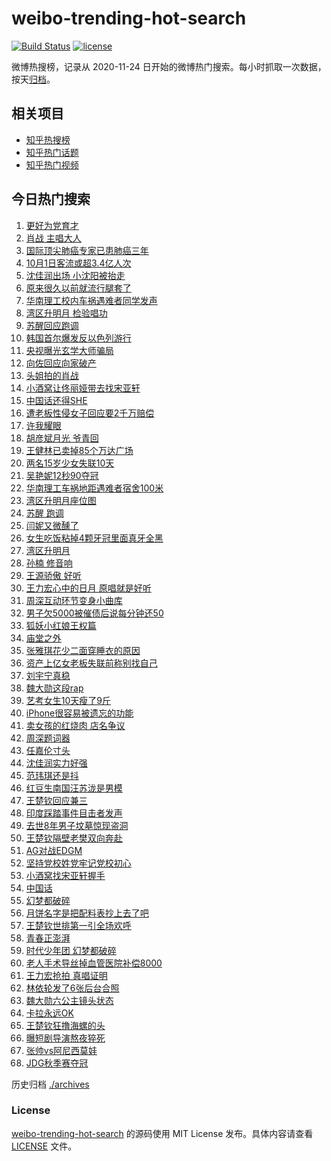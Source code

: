 # weibo-trending-hot-search

[![Build Status](https://github.com/justjavac/weibo-trending-hot-search/workflows/ci/badge.svg?branch=master)](https://github.com/justjavac/weibo-trending-hot-search/actions)
[![license](https://img.shields.io/github/license/justjavac/weibo-trending-hot-search)](https://github.com/justjavac/weibo-trending-hot-search/blob/master/LICENSE)

微博热搜榜，记录从 2020-11-24 日开始的微博热门搜索。每小时抓取一次数据，按天[归档](./archives)。

## 相关项目

- [知乎热搜榜](https://github.com/justjavac/zhihu-trending-top-search)
- [知乎热门话题](https://github.com/justjavac/zhihu-trending-hot-questions)
- [知乎热门视频](https://github.com/justjavac/zhihu-trending-hot-video)

## 今日热门搜索

<!-- BEGIN -->
<!-- 最后更新时间 Mon Sep 29 2025 02:19:37 GMT+0800 (China Standard Time) -->

1. [更好为党育才](https://s.weibo.com//weibo?q=%23%E6%9B%B4%E5%A5%BD%E4%B8%BA%E5%85%9A%E8%82%B2%E6%89%8D%23&Refer=new_time)
1. [肖战 主唱大人](https://s.weibo.com//weibo?q=%E8%82%96%E6%88%98%20%E4%B8%BB%E5%94%B1%E5%A4%A7%E4%BA%BA&t=31&band_rank=1&Refer=top)
1. [国际顶尖肺癌专家已患肺癌三年](https://s.weibo.com//weibo?q=%23%E5%9B%BD%E9%99%85%E9%A1%B6%E5%B0%96%E8%82%BA%E7%99%8C%E4%B8%93%E5%AE%B6%E5%B7%B2%E6%82%A3%E8%82%BA%E7%99%8C%E4%B8%89%E5%B9%B4%23&t=31&band_rank=2&Refer=top)
1. [10月1日客流或超3.4亿人次](https://s.weibo.com//weibo?q=%2310%E6%9C%881%E6%97%A5%E5%AE%A2%E6%B5%81%E6%88%96%E8%B6%853.4%E4%BA%BF%E4%BA%BA%E6%AC%A1%23&t=31&band_rank=3&Refer=top)
1. [沈佳润出场 小沈阳被抬走](https://s.weibo.com//weibo?q=%E6%B2%88%E4%BD%B3%E6%B6%A6%E5%87%BA%E5%9C%BA%20%E5%B0%8F%E6%B2%88%E9%98%B3%E8%A2%AB%E6%8A%AC%E8%B5%B0&t=31&band_rank=8&Refer=top)
1. [原来很久以前就流行腿套了](https://s.weibo.com//weibo?q=%E5%8E%9F%E6%9D%A5%E5%BE%88%E4%B9%85%E4%BB%A5%E5%89%8D%E5%B0%B1%E6%B5%81%E8%A1%8C%E8%85%BF%E5%A5%97%E4%BA%86&t=31&band_rank=20&Refer=top)
1. [华南理工校内车祸遇难者同学发声](https://s.weibo.com//weibo?q=%23%E5%8D%8E%E5%8D%97%E7%90%86%E5%B7%A5%E6%A0%A1%E5%86%85%E8%BD%A6%E7%A5%B8%E9%81%87%E9%9A%BE%E8%80%85%E5%90%8C%E5%AD%A6%E5%8F%91%E5%A3%B0%23&t=31&band_rank=6&Refer=top)
1. [湾区升明月 检验唱功](https://s.weibo.com//weibo?q=%E6%B9%BE%E5%8C%BA%E5%8D%87%E6%98%8E%E6%9C%88%20%E6%A3%80%E9%AA%8C%E5%94%B1%E5%8A%9F&t=31&band_rank=7&Refer=top)
1. [苏醒回应跑调](https://s.weibo.com//weibo?q=%23%E8%8B%8F%E9%86%92%E5%9B%9E%E5%BA%94%E8%B7%91%E8%B0%83%23&t=31&band_rank=12&Refer=top)
1. [韩国首尔爆发反以色列游行](https://s.weibo.com//weibo?q=%23%E9%9F%A9%E5%9B%BD%E9%A6%96%E5%B0%94%E7%88%86%E5%8F%91%E5%8F%8D%E4%BB%A5%E8%89%B2%E5%88%97%E6%B8%B8%E8%A1%8C%23&t=31&band_rank=10&Refer=top)
1. [央视曝光玄学大师骗局](https://s.weibo.com//weibo?q=%23%E5%A4%AE%E8%A7%86%E6%9B%9D%E5%85%89%E7%8E%84%E5%AD%A6%E5%A4%A7%E5%B8%88%E9%AA%97%E5%B1%80%23&t=31&band_rank=5&Refer=top)
1. [向佐回应向家破产](https://s.weibo.com//weibo?q=%23%E5%90%91%E4%BD%90%E5%9B%9E%E5%BA%94%E5%90%91%E5%AE%B6%E7%A0%B4%E4%BA%A7%23&t=31&band_rank=11&Refer=top)
1. [头姐拍的肖战](https://s.weibo.com//weibo?q=%E5%A4%B4%E5%A7%90%E6%8B%8D%E7%9A%84%E8%82%96%E6%88%98&t=31&band_rank=11&Refer=top)
1. [小酒窝让佟丽娅带去找宋亚轩](https://s.weibo.com//weibo?q=%23%E5%B0%8F%E9%85%92%E7%AA%9D%E8%AE%A9%E4%BD%9F%E4%B8%BD%E5%A8%85%E5%B8%A6%E5%8E%BB%E6%89%BE%E5%AE%8B%E4%BA%9A%E8%BD%A9%23&t=31&band_rank=13&Refer=top)
1. [中国话还得SHE](https://s.weibo.com//weibo?q=%E4%B8%AD%E5%9B%BD%E8%AF%9D%E8%BF%98%E5%BE%97SHE&t=31&band_rank=21&Refer=top)
1. [遭老板性侵女子回应要2千万赔偿](https://s.weibo.com//weibo?q=%23%E9%81%AD%E8%80%81%E6%9D%BF%E6%80%A7%E4%BE%B5%E5%A5%B3%E5%AD%90%E5%9B%9E%E5%BA%94%E8%A6%812%E5%8D%83%E4%B8%87%E8%B5%94%E5%81%BF%23&t=31&band_rank=15&Refer=top)
1. [许我耀眼](https://s.weibo.com//weibo?q=%E8%AE%B8%E6%88%91%E8%80%80%E7%9C%BC&t=31&band_rank=25&Refer=top)
1. [胡彦斌月光 爷青回](https://s.weibo.com//weibo?q=%E8%83%A1%E5%BD%A6%E6%96%8C%E6%9C%88%E5%85%89%20%E7%88%B7%E9%9D%92%E5%9B%9E&t=31&band_rank=31&Refer=top)
1. [王健林已卖掉85个万达广场](https://s.weibo.com//weibo?q=%23%E7%8E%8B%E5%81%A5%E6%9E%97%E5%B7%B2%E5%8D%96%E6%8E%8985%E4%B8%AA%E4%B8%87%E8%BE%BE%E5%B9%BF%E5%9C%BA%23&t=31&band_rank=18&Refer=top)
1. [两名15岁少女失联10天](https://s.weibo.com//weibo?q=%23%E4%B8%A4%E5%90%8D15%E5%B2%81%E5%B0%91%E5%A5%B3%E5%A4%B1%E8%81%9410%E5%A4%A9%23&t=31&band_rank=17&Refer=top)
1. [吴艳妮12秒90夺冠](https://s.weibo.com//weibo?q=%23%E5%90%B4%E8%89%B3%E5%A6%AE12%E7%A7%9290%E5%A4%BA%E5%86%A0%23&t=31&band_rank=6&Refer=top)
1. [华南理工车祸地距遇难者宿舍100米](https://s.weibo.com//weibo?q=%23%E5%8D%8E%E5%8D%97%E7%90%86%E5%B7%A5%E8%BD%A6%E7%A5%B8%E5%9C%B0%E8%B7%9D%E9%81%87%E9%9A%BE%E8%80%85%E5%AE%BF%E8%88%8D100%E7%B1%B3%23&t=31&band_rank=21&Refer=top)
1. [湾区升明月座位图](https://s.weibo.com//weibo?q=%E6%B9%BE%E5%8C%BA%E5%8D%87%E6%98%8E%E6%9C%88%E5%BA%A7%E4%BD%8D%E5%9B%BE&t=31&band_rank=24&Refer=top)
1. [苏醒 跑调](https://s.weibo.com//weibo?q=%E8%8B%8F%E9%86%92%20%E8%B7%91%E8%B0%83&t=31&band_rank=26&Refer=top)
1. [闫妮又微醺了](https://s.weibo.com//weibo?q=%E9%97%AB%E5%A6%AE%E5%8F%88%E5%BE%AE%E9%86%BA%E4%BA%86&t=31&band_rank=14&Refer=top)
1. [女生吃饭粘掉4颗牙冠里面真牙全黑](https://s.weibo.com//weibo?q=%23%E5%A5%B3%E7%94%9F%E5%90%83%E9%A5%AD%E7%B2%98%E6%8E%894%E9%A2%97%E7%89%99%E5%86%A0%E9%87%8C%E9%9D%A2%E7%9C%9F%E7%89%99%E5%85%A8%E9%BB%91%23&t=31&band_rank=30&Refer=top)
1. [湾区升明月](https://s.weibo.com//weibo?q=%E6%B9%BE%E5%8C%BA%E5%8D%87%E6%98%8E%E6%9C%88&t=31&band_rank=4&Refer=top)
1. [孙楠 修音响](https://s.weibo.com//weibo?q=%E5%AD%99%E6%A5%A0%20%E4%BF%AE%E9%9F%B3%E5%93%8D&t=31&band_rank=32&Refer=top)
1. [王源骄傲 好听](https://s.weibo.com//weibo?q=%E7%8E%8B%E6%BA%90%E9%AA%84%E5%82%B2%20%E5%A5%BD%E5%90%AC&t=31&band_rank=27&Refer=top)
1. [王力宏心中的日月 原唱就是好听](https://s.weibo.com//weibo?q=%E7%8E%8B%E5%8A%9B%E5%AE%8F%E5%BF%83%E4%B8%AD%E7%9A%84%E6%97%A5%E6%9C%88%20%E5%8E%9F%E5%94%B1%E5%B0%B1%E6%98%AF%E5%A5%BD%E5%90%AC&t=31&band_rank=26&Refer=top)
1. [周深互动环节变身小曲库](https://s.weibo.com//weibo?q=%23%E5%91%A8%E6%B7%B1%E4%BA%92%E5%8A%A8%E7%8E%AF%E8%8A%82%E5%8F%98%E8%BA%AB%E5%B0%8F%E6%9B%B2%E5%BA%93%23&t=31&band_rank=28&Refer=top)
1. [男子欠5000被催债后说每分钟还50](https://s.weibo.com//weibo?q=%23%E7%94%B7%E5%AD%90%E6%AC%A05000%E8%A2%AB%E5%82%AC%E5%80%BA%E5%90%8E%E8%AF%B4%E6%AF%8F%E5%88%86%E9%92%9F%E8%BF%9850%23&t=31&band_rank=40&Refer=top)
1. [狐妖小红娘王权篇](https://s.weibo.com//weibo?q=%E7%8B%90%E5%A6%96%E5%B0%8F%E7%BA%A2%E5%A8%98%E7%8E%8B%E6%9D%83%E7%AF%87&t=31&band_rank=36&Refer=top)
1. [庙堂之外](https://s.weibo.com//weibo?q=%E5%BA%99%E5%A0%82%E4%B9%8B%E5%A4%96&t=31&band_rank=37&Refer=top)
1. [张雅琪花少二面穿睡衣的原因](https://s.weibo.com//weibo?q=%23%E5%BC%A0%E9%9B%85%E7%90%AA%E8%8A%B1%E5%B0%91%E4%BA%8C%E9%9D%A2%E7%A9%BF%E7%9D%A1%E8%A1%A3%E7%9A%84%E5%8E%9F%E5%9B%A0%23&t=31&band_rank=34&Refer=top)
1. [资产上亿女老板失联前称别找自己](https://s.weibo.com//weibo?q=%23%E8%B5%84%E4%BA%A7%E4%B8%8A%E4%BA%BF%E5%A5%B3%E8%80%81%E6%9D%BF%E5%A4%B1%E8%81%94%E5%89%8D%E7%A7%B0%E5%88%AB%E6%89%BE%E8%87%AA%E5%B7%B1%23&t=31&band_rank=46&Refer=top)
1. [刘宇宁真稳](https://s.weibo.com//weibo?q=%E5%88%98%E5%AE%87%E5%AE%81%E7%9C%9F%E7%A8%B3&t=31&band_rank=37&Refer=top)
1. [魏大勋这段rap](https://s.weibo.com//weibo?q=%E9%AD%8F%E5%A4%A7%E5%8B%8B%E8%BF%99%E6%AE%B5rap&t=31&band_rank=29&Refer=top)
1. [艺考女生10天瘦了9斤](https://s.weibo.com//weibo?q=%E8%89%BA%E8%80%83%E5%A5%B3%E7%94%9F10%E5%A4%A9%E7%98%A6%E4%BA%869%E6%96%A4&t=31&band_rank=9&Refer=top)
1. [iPhone很容易被遗忘的功能](https://s.weibo.com//weibo?q=iPhone%E5%BE%88%E5%AE%B9%E6%98%93%E8%A2%AB%E9%81%97%E5%BF%98%E7%9A%84%E5%8A%9F%E8%83%BD&t=31&band_rank=47&Refer=top)
1. [卖女孩的红烧肉 店名争议](https://s.weibo.com//weibo?q=%E5%8D%96%E5%A5%B3%E5%AD%A9%E7%9A%84%E7%BA%A2%E7%83%A7%E8%82%89%20%E5%BA%97%E5%90%8D%E4%BA%89%E8%AE%AE&t=31&band_rank=49&Refer=top)
1. [周深题词器](https://s.weibo.com//weibo?q=%E5%91%A8%E6%B7%B1%E9%A2%98%E8%AF%8D%E5%99%A8&t=31&band_rank=22&Refer=top)
1. [任嘉伦寸头](https://s.weibo.com//weibo?q=%E4%BB%BB%E5%98%89%E4%BC%A6%E5%AF%B8%E5%A4%B4&t=31&band_rank=45&Refer=top)
1. [沈佳润实力好强](https://s.weibo.com//weibo?q=%E6%B2%88%E4%BD%B3%E6%B6%A6%E5%AE%9E%E5%8A%9B%E5%A5%BD%E5%BC%BA&t=31&band_rank=32&Refer=top)
1. [范玮琪还是抖](https://s.weibo.com//weibo?q=%E8%8C%83%E7%8E%AE%E7%90%AA%E8%BF%98%E6%98%AF%E6%8A%96&t=31&band_rank=33&Refer=top)
1. [红豆生南国汪苏泷是男模](https://s.weibo.com//weibo?q=%E7%BA%A2%E8%B1%86%E7%94%9F%E5%8D%97%E5%9B%BD%E6%B1%AA%E8%8B%8F%E6%B3%B7%E6%98%AF%E7%94%B7%E6%A8%A1&t=31&band_rank=45&Refer=top)
1. [王楚钦回应兼三](https://s.weibo.com//weibo?q=%23%E7%8E%8B%E6%A5%9A%E9%92%A6%E5%9B%9E%E5%BA%94%E5%85%BC%E4%B8%89%23&t=31&band_rank=49&Refer=top)
1. [印度踩踏事件目击者发声](https://s.weibo.com//weibo?q=%23%E5%8D%B0%E5%BA%A6%E8%B8%A9%E8%B8%8F%E4%BA%8B%E4%BB%B6%E7%9B%AE%E5%87%BB%E8%80%85%E5%8F%91%E5%A3%B0%23&t=31&band_rank=47&Refer=top)
1. [去世8年男子坟墓惊现盗洞](https://s.weibo.com//weibo?q=%23%E5%8E%BB%E4%B8%968%E5%B9%B4%E7%94%B7%E5%AD%90%E5%9D%9F%E5%A2%93%E6%83%8A%E7%8E%B0%E7%9B%97%E6%B4%9E%23&t=31&band_rank=40&Refer=top)
1. [王楚钦隔壁老樊双向奔赴](https://s.weibo.com//weibo?q=%23%E7%8E%8B%E6%A5%9A%E9%92%A6%E9%9A%94%E5%A3%81%E8%80%81%E6%A8%8A%E5%8F%8C%E5%90%91%E5%A5%94%E8%B5%B4%23&t=31&band_rank=35&Refer=top)
1. [AG对战EDGM](https://s.weibo.com//weibo?q=%23AG%E5%AF%B9%E6%88%98EDGM%23&t=31&band_rank=38&Refer=top)
1. [坚持党校姓党牢记党校初心](https://s.weibo.com//weibo?q=%23%E5%9D%9A%E6%8C%81%E5%85%9A%E6%A0%A1%E5%A7%93%E5%85%9A%E7%89%A2%E8%AE%B0%E5%85%9A%E6%A0%A1%E5%88%9D%E5%BF%83%23&Refer=new_time)
1. [小酒窝找宋亚轩握手](https://s.weibo.com//weibo?q=%23%E5%B0%8F%E9%85%92%E7%AA%9D%E6%89%BE%E5%AE%8B%E4%BA%9A%E8%BD%A9%E6%8F%A1%E6%89%8B%23&t=31&band_rank=23&Refer=top)
1. [中国话](https://s.weibo.com//weibo?q=%E4%B8%AD%E5%9B%BD%E8%AF%9D&t=31&band_rank=43&Refer=top)
1. [幻梦都破碎](https://s.weibo.com//weibo?q=%E5%B9%BB%E6%A2%A6%E9%83%BD%E7%A0%B4%E7%A2%8E&t=31&band_rank=28&Refer=top)
1. [月饼名字是把配料表抄上去了吧](https://s.weibo.com//weibo?q=%E6%9C%88%E9%A5%BC%E5%90%8D%E5%AD%97%E6%98%AF%E6%8A%8A%E9%85%8D%E6%96%99%E8%A1%A8%E6%8A%84%E4%B8%8A%E5%8E%BB%E4%BA%86%E5%90%A7&t=31&band_rank=24&Refer=top)
1. [王楚钦世排第一引全场欢呼](https://s.weibo.com//weibo?q=%23%E7%8E%8B%E6%A5%9A%E9%92%A6%E4%B8%96%E6%8E%92%E7%AC%AC%E4%B8%80%E5%BC%95%E5%85%A8%E5%9C%BA%E6%AC%A2%E5%91%BC%23&t=31&band_rank=39&Refer=top)
1. [青春正澎湃](https://s.weibo.com//weibo?q=%23%E9%9D%92%E6%98%A5%E6%AD%A3%E6%BE%8E%E6%B9%83%23&t=31&band_rank=3&Refer=top)
1. [时代少年团 幻梦都破碎](https://s.weibo.com//weibo?q=%E6%97%B6%E4%BB%A3%E5%B0%91%E5%B9%B4%E5%9B%A2%20%E5%B9%BB%E6%A2%A6%E9%83%BD%E7%A0%B4%E7%A2%8E&t=31&band_rank=16&Refer=top)
1. [老人手术导丝掉血管医院补偿8000](https://s.weibo.com//weibo?q=%23%E8%80%81%E4%BA%BA%E6%89%8B%E6%9C%AF%E5%AF%BC%E4%B8%9D%E6%8E%89%E8%A1%80%E7%AE%A1%E5%8C%BB%E9%99%A2%E8%A1%A5%E5%81%BF8000%23&t=31&band_rank=19&Refer=top)
1. [王力宏抢拍 真唱证明](https://s.weibo.com//weibo?q=%E7%8E%8B%E5%8A%9B%E5%AE%8F%E6%8A%A2%E6%8B%8D%20%E7%9C%9F%E5%94%B1%E8%AF%81%E6%98%8E&t=31&band_rank=34&Refer=top)
1. [林依轮发了6张后台合照](https://s.weibo.com//weibo?q=%E6%9E%97%E4%BE%9D%E8%BD%AE%E5%8F%91%E4%BA%866%E5%BC%A0%E5%90%8E%E5%8F%B0%E5%90%88%E7%85%A7&t=31&band_rank=41&Refer=top)
1. [魏大勋六公主镜头状态](https://s.weibo.com//weibo?q=%E9%AD%8F%E5%A4%A7%E5%8B%8B%E5%85%AD%E5%85%AC%E4%B8%BB%E9%95%9C%E5%A4%B4%E7%8A%B6%E6%80%81&t=31&band_rank=42&Refer=top)
1. [卡拉永远OK](https://s.weibo.com//weibo?q=%E5%8D%A1%E6%8B%89%E6%B0%B8%E8%BF%9COK&t=31&band_rank=43&Refer=top)
1. [王楚钦狂撸海螺的头](https://s.weibo.com//weibo?q=%E7%8E%8B%E6%A5%9A%E9%92%A6%E7%8B%82%E6%92%B8%E6%B5%B7%E8%9E%BA%E7%9A%84%E5%A4%B4&t=31&band_rank=44&Refer=top)
1. [曝短剧导演熬夜猝死](https://s.weibo.com//weibo?q=%E6%9B%9D%E7%9F%AD%E5%89%A7%E5%AF%BC%E6%BC%94%E7%86%AC%E5%A4%9C%E7%8C%9D%E6%AD%BB&t=31&band_rank=46&Refer=top)
1. [张帅vs阿尼西莫娃](https://s.weibo.com//weibo?q=%23%E5%BC%A0%E5%B8%85vs%E9%98%BF%E5%B0%BC%E8%A5%BF%E8%8E%AB%E5%A8%83%23&t=31&band_rank=48&Refer=top)
1. [JDG秋季赛夺冠](https://s.weibo.com//weibo?q=%23JDG%E7%A7%8B%E5%AD%A3%E8%B5%9B%E5%A4%BA%E5%86%A0%23&t=31&band_rank=50&Refer=top)

<!-- END -->

历史归档 [./archives](./archives)

### License

[weibo-trending-hot-search](https://github.com/justjavac/weibo-trending-hot-search) 的源码使用 MIT License
发布。具体内容请查看 [LICENSE](./LICENSE) 文件。

